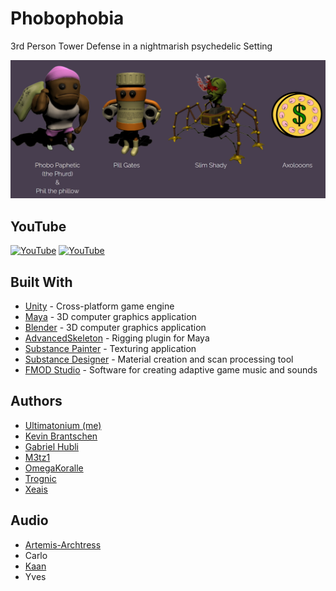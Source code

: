 # Phobophobia
3rd Person Tower Defense in a nightmarish psychedelic Setting

![screenshot](./README_ASSETS/presentedBy.png)

## YouTube
[![YouTube](https://img.youtube.com/vi/PdmdYKLdwM0/0.jpg)](https://youtu.be/PdmdYKLdwM0)
[![YouTube](https://img.youtube.com/vi/gOVkng7vVDc/0.jpg)](https://youtu.be/gOVkng7vVDc*) 

## Built With
* [Unity](https://unity.com/) - Cross-platform game engine
* [Maya](https://autodesk.com/) - 3D computer graphics application
* [Blender](https://www.blender.org/) - 3D computer graphics application
* [AdvancedSkeleton](https://www.animationstudios.com.au/advanced-skeleton) - Rigging plugin for Maya
* [Substance Painter](https://www.substance3d.com/products/substance-painter/) - Texturing application
* [Substance Designer](https://www.substance3d.com/products/substance-designer/) - Material creation and scan processing tool
* [FMOD Studio](https://www.fmod.com/studio/) - Software for creating adaptive game music and sounds

## Authors
 * [Ultimatonium (me)](https://github.com/Ultimatonium)
 * [Kevin Brantschen](https://kbrantschen.artstation.com)
 * [Gabriel Hubli](https://www.gabrielhubli.com) 
 * [M3tz1](https://github.com/M3tz1)
 * [OmegaKoralle](https://github.com/OmegaKoralle)
 * [Trognic](https://github.com/Trognic)
 * [Xeais](https://github.com/Xeais)

## Audio
 * [Artemis-Archtress](https://github.com/Artemis-Archtress)
 * Carlo
 * [Kaan](https://soundcloud.com/vellum-musik)
 * Yves
